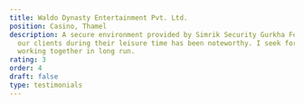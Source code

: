 ```yaml
---
title: Waldo Dynasty Entertainment Pvt. Ltd.
position: Casino, Thamel
description: A secure environment provided by Simrik Security Gurkha Force for
  our clients during their leisure time has been noteworthy. I seek forward
  working together in long run.
rating: 3
order: 4
draft: false
type: testimonials
---
```

